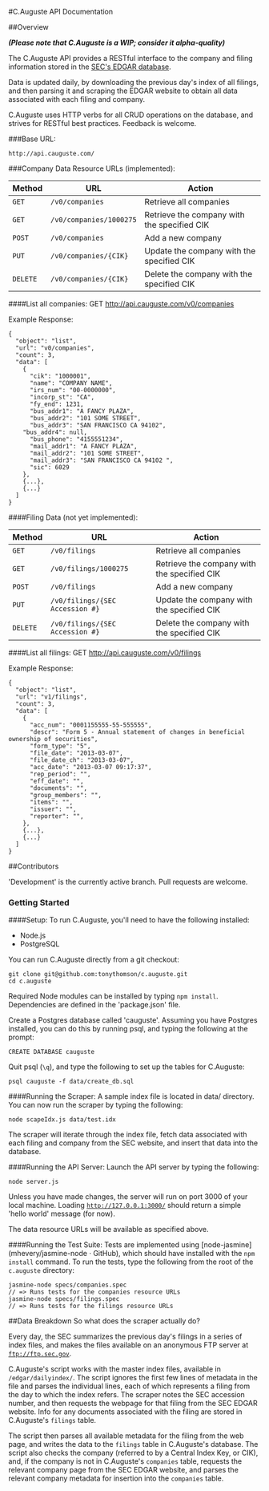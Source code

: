 #C.Auguste API Documentation

##Overview

***(Please note that C.Auguste is a WIP; consider it alpha-quality)***

The C.Auguste API provides a RESTful interface to the company and filing information stored in the [SEC's EDGAR database](http://www.sec.gov/edgar/searchedgar/companysearch.html).

Data is updated daily, by downloading the previous day's index of all filings, and then parsing it and scraping the EDGAR website to obtain all data associated with each filing and company.

C.Auguste uses HTTP verbs for all CRUD operations on the database, and strives for RESTful best practices. Feedback is welcome.


###Base URL:

    http://api.cauguste.com/

###Company Data Resource URLs (implemented):

Method | URL | Action
------------ | ------------- | ------------
`GET` | `/v0/companies`  | Retrieve all companies
`GET` | `/v0/companies/1000275` | Retrieve the company with the specified CIK
`POST` | `/v0/companies` | Add a new company
`PUT` | `/v0/companies/{CIK}` | Update the company with the specified CIK
`DELETE` | `/v0/companies/{CIK}` | Delete the company with the specified CIK

####List all companies:
    GET http://api.cauguste.com/v0/companies

Example Response:

```
{
  "object": "list",
  "url": "v0/companies",
  "count": 3,
  "data": [
    {
      "cik": "1000001",
      "name": "COMPANY NAME",
      "irs_num": "00-0000000",
      "incorp_st": "CA",
      "fy_end": 1231,
      "bus_addr1": "A FANCY PLAZA",
      "bus_addr2": "101 SOME STREET",
      "bus_addr3": "SAN FRANCISCO CA 94102",
    "bus_addr4": null,
      "bus_phone": "4155551234",
      "mail_addr1": "A FANCY PLAZA",
      "mail_addr2": "101 SOME STREET",
      "mail_addr3": "SAN FRANCISCO CA 94102 ",
      "sic": 6029
    },
    {...},
    {...}
  ]
}
```

####Filing Data (not yet implemented):

Method | URL | Action
------------ | ------------- | ------------
`GET` | `/v0/filings`  | Retrieve all companies
`GET` | `/v0/filings/1000275` | Retrieve the company with the specified CIK
`POST` | `/v0/filings` | Add a new company
`PUT` | `/v0/filings/{SEC Accession #}` | Update the company with the specified CIK
`DELETE` | `/v0/filings/{SEC Accession #}` | Delete the company with the specified CIK

####List all filings:
    GET http://api.cauguste.com/v0/filings

Example Response:

```
{
  "object": "list",
  "url": "v1/filings",
  "count": 3,
  "data": [
    {
      "acc_num": "0001155555-55-555555",
      "descr": "Form 5 - Annual statement of changes in beneficial ownership of securities",
      "form_type": "5",
      "file_date": "2013-03-07",
      "file_date_ch": "2013-03-07",
      "acc_date": "2013-03-07 09:17:37",
      "rep_period": "",
      "eff_date": "",
      "documents": "",
      "group_members": "",
      "items": "",
      "issuer": "",
      "reporter": "",
    },
    {...},
    {...}
  ]
}
```

##Contributors

'Development' is the currently active branch. Pull requests are welcome.

### Getting Started
####Setup:
To run C.Auguste, you'll need to have the following installed:

* Node.js
* PostgreSQL

You can run C.Auguste directly from a git checkout:

    git clone git@github.com:tonythomson/c.auguste.git
    cd c.auguste

Required Node modules can be installed by typing `npm install`. Dependencies are defined in the 'package.json' file.

Create a Postgres database called 'cauguste'. Assuming you have Postgres installed, you can do this by running psql, and typing the following at the prompt:

    CREATE DATABASE cauguste

Quit psql (`\q`), and type the following to set up the tables for C.Auguste:

    psql cauguste -f data/create_db.sql 

####Running the Scraper:
A sample index file is located in data/ directory. You can now run the scraper by typing the following:

    node scapeIdx.js data/test.idx

The scraper will iterate through the index file, fetch data associated with each filing and company from the SEC website, and insert that data into the database.

####Running the API Server:
Launch the API server by typing the following:

    node server.js

Unless you have made changes, the server will run on port 3000 of your local machine. Loading [`http://127.0.0.1:3000/`](http://127.0.0.1:3000/) should return a simple 'hello world' message (for now).

The data resource URLs will be available as specified above.

####Running the Test Suite:
Tests are implemented using [node-jasmine](mhevery/jasmine-node · GitHub), which should have installed with the `npm install` command. To run the tests, type the following from the root of the `c.auguste` directory:

    jasmine-node specs/companies.spec
    // => Runs tests for the companies resource URLs
    jasmine-node specs/filings.spec
    // => Runs tests for the filings resource URLs

##Data Breakdown
So what does the scraper actually do?

Every day, the SEC summarizes the previous day's filings in a series of index files, and makes the files available on an anonymous FTP server at [`ftp://ftp.sec.gov`](ftp://ftp.sec.gov).

C.Auguste's script works with the master index files, available in `/edgar/dailyindex/`. The script ignores the first few lines of metadata in the file and parses the individual lines, each of which represents a filing from the day to which the index refers. The scraper notes the SEC accession number, and then requests the webpage for that filing from the SEC EDGAR website. Info for any documents associated with the filing are stored in C.Auguste's `filings` table.

The script then parses all available metadata for the filing from the web page, and writes the data to the `filings` table in C.Auguste's database. The script also checks the company (referred to by a Central Index Key, or CIK), and, if the company is not in C.Auguste's `companies` table, requests the relevant company page from the SEC EDGAR website, and parses the relevant company metadata for insertion into the `companies` table.
